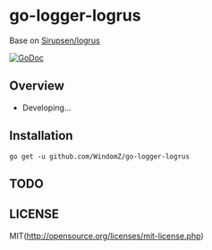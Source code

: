 # go-logger-logrus

Base on [Sirupsen/logrus](https://github.com/Sirupsen/logrus)

[![GoDoc](https://godoc.org/github.com/Sirupsen/logrus?status.svg)](https://godoc.org/github.com/Sirupsen/logrus)

## Overview

* Developing...

## Installation

```
go get -u github.com/WindomZ/go-logger-logrus
```

## TODO

## LICENSE

MIT(http://opensource.org/licenses/mit-license.php)
